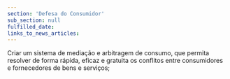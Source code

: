 ```yaml
---
section: 'Defesa do Consumidor'
sub_section: null
fulfilled_date:
links_to_news_articles:
---
```


Criar um sistema de mediação e arbitragem de consumo, que permita resolver de forma rápida, eficaz e gratuita os conflitos entre consumidores e fornecedores de bens e serviços;